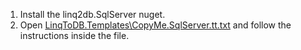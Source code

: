﻿1. Install the linq2db.SqlServer nuget.
2. Open [LinqToDB.Templates\CopyMe.SqlServer.tt.txt](https://github.com/linq2db/examples/blob/master/SqlServer/GetStarted/LinqToDB.Templates/CopyMe.SqlServer.tt.txt) and follow the instructions inside the file.

